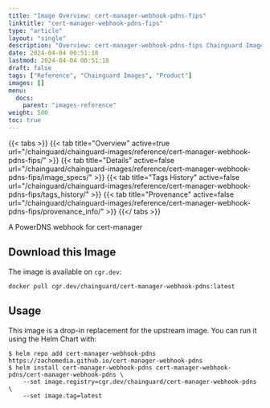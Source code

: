 ```yaml
---
title: "Image Overview: cert-manager-webhook-pdns-fips"
linktitle: "cert-manager-webhook-pdns-fips"
type: "article"
layout: "single"
description: "Overview: cert-manager-webhook-pdns-fips Chainguard Image"
date: 2024-04-04 00:51:18
lastmod: 2024-04-04 00:51:18
draft: false
tags: ["Reference", "Chainguard Images", "Product"]
images: []
menu: 
  docs: 
    parent: "images-reference"
weight: 500
toc: true
---
```


{{< tabs >}}
{{< tab title="Overview" active=true url="/chainguard/chainguard-images/reference/cert-manager-webhook-pdns-fips/" >}}
{{< tab title="Details" active=false url="/chainguard/chainguard-images/reference/cert-manager-webhook-pdns-fips/image_specs/" >}}
{{< tab title="Tags History" active=false url="/chainguard/chainguard-images/reference/cert-manager-webhook-pdns-fips/tags_history/" >}}
{{< tab title="Provenance" active=false url="/chainguard/chainguard-images/reference/cert-manager-webhook-pdns-fips/provenance_info/" >}}
{{</ tabs >}}



<!--overview:start-->
A PowerDNS webhook for cert-manager
<!--overview:end-->

<!--getting:start-->
## Download this Image
The image is available on `cgr.dev`:

```
docker pull cgr.dev/chainguard/cert-manager-webhook-pdns:latest
```
<!--getting:end-->

<!--body:start-->
## Usage

This image is a drop-in replacement for the upstream image.
You can run it using the Helm Chart with:

```shell
$ helm repo add cert-manager-webhook-pdns https://zachomedia.github.io/cert-manager-webhook-pdns
$ helm install cert-manager-webhook-pdns cert-manager-webhook-pdns/cert-manager-webhook-pdns \
    --set image.registry=cgr.dev/chainguard/cert-manager-webhook-pdns \
    --set image.tag=latest
```
<!--body:end-->

